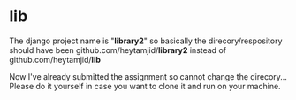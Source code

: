# lib

The django project name is "**library2**"
so basically the direcory/respository should have been github.com/heytamjid/**library2** instead of github.com/heytamjid/**lib**

Now I've already submitted the assignment so cannot change the direcory... Please do it yourself in case you want to clone it and run on your machine. 
